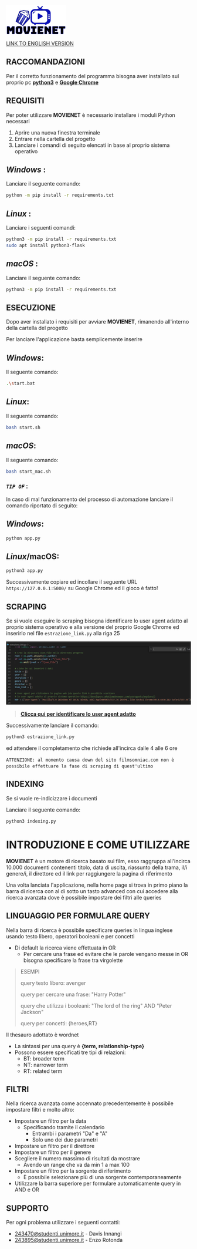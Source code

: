![Movienet Logo](/static/img/Logo.png)

[LINK TO ENGLISH VERSION](README_ENGLISH.md)

## **RACCOMANDAZIONI**

Per il corretto funzionamento del programma bisogna aver installato sul proprio pc [**python3**](https://www.python.org/downloads/) e [**Google Chrome**](https://www.google.it/intl/it/chrome/)

## **REQUISITI**

Per poter utilizzare **MOVIENET** è necessario installare i moduli Python necessari

1. Aprire una nuova finestra terminale
2. Entrare nella cartella del progetto
3. Lanciare i comandi di seguito elencati in base al proprio sistema operativo

## *Windows* :

Lanciare il seguente comando:

```bash
python -m pip install -r requirements.txt
```

## *Linux* :

Lanciare i seguenti comandi:

```bash
python3 -m pip install -r requirements.txt
sudo apt install python3-flask
```

## *macOS* :

Lanciare il seguente comando:

```bash
python3 -m pip install -r requirements.txt
```

## **ESECUZIONE**

Dopo aver installato i requisiti per avviare **MOVIENET**, rimanendo all'interno della cartella del progetto

Per lanciare l'applicazione basta semplicemente inserire

## *Windows*:

Il seguente comando:

```bash
.\start.bat
```

## *Linux*:

Il seguente comando:

```bash
bash start.sh
```

## *macOS*:

Il seguente comando:

```bash
bash start_mac.sh
```
### *`TIP OF`* :
In caso di mal funzionamento del processo di automazione lanciare il comando riportato di seguito:

## *Windows*:

```bash
python app.py
```

## *Linux*/macOS: 

```bash
python3 app.py
```

Successivamente copiare ed incollare il seguente URL `https://127.0.0.1:5000/` su Google Chrome ed il gioco è fatto!

## **SCRAPING**

Se si vuole eseguire lo scraping bisogna identificare lo user agent adatto al proprio sistema operativo e alla versione del proprio Google Chrome ed inserirlo nel file `estrazione_link.py` alla riga 25

![GitHub Logo](/HDR.png)

>[**Clicca qui per identificare lo user agent adatto**](https://developers.whatismybrowser.com/useragents/explore/)

Successivamente lanciare il comando:

```bash
python3 estrazione_link.py
```
ed attendere il completamento che richiede all'incirca dalle 4 alle 6 ore

`ATTENZIONE: al momento causa down del sito filmsomniac.com non è possibile effettuare la fase di scraping di quest'ultimo`

## **INDEXING**

Se si vuole re-indicizzare i documenti 

Lanciare il seguente comando:

```bash
python3 indexing.py
```

# **INTRODUZIONE E COME UTILIZZARE**

**MOVIENET** è un motore di ricerca basato sui film, esso raggruppa all'incirca 10.000 documenti contenenti titolo, data di uscita, riassunto della trama, il/i genere/i, il direttore ed il link per raggiungere la pagina di riferimento 

Una volta lanciata l'applicazione, nella home page si trova in primo piano la barra di ricerca con al di sotto un tasto advanced con cui accedere alla ricerca avanzata dove è possibile impostare dei filtri alle queries

## **LINGUAGGIO PER FORMULARE QUERY**

Nella barra di ricerca è possibile specificare queries in lingua inglese usando testo libero, operatori booleani e per concetti
* Di default la ricerca viene effettuata in OR
    * Per cercare una frase ed evitare che le parole vengano messe in OR bisogna specificare la frase tra virgolette

>ESEMPI 
>
>query testo libero: avenger
>
>query per cercare una frase: "Harry Potter"
>
>query che utilizza i booleani: "The lord of the ring" AND "Peter Jackson"
>
>query per concetti: {heroes,RT}

Il thesauro adottato è wordnet
* La sintassi per una query è **{term, relationship-type}**
* Possono essere specificati tre tipi di relazioni:
    * BT: broader term
    * NT: narrower term
    * RT: related term

## **FILTRI**

Nella ricerca avanzata come accennato precedentemente è possibile impostare filtri e molto altro:

* Impostare un filtro per la data
    * Specificando tramite il calendario
        * Entrambi i parametri "Da" e "A"
        * Solo uno dei due parametri
* Impostare un filtro per il direttore
* Impostare un filtro per il genere
* Scegliere il numero massimo di risultati da mostrare
    * Avendo un range che va da min 1 a max 100
* Impostare un filtro per la sorgente di riferimento
    * È possibile selezionare più di una sorgente contemporaneamente
* Utilizzare la barra superiore per formulare automaticamente query in AND e OR

## **SUPPORTO**

Per ogni problema utilizzare i seguenti contatti:
* 243470@studenti.unimore.it - Davis Innangi
* 243895@studenti.unimore.it - Enzo Rotonda